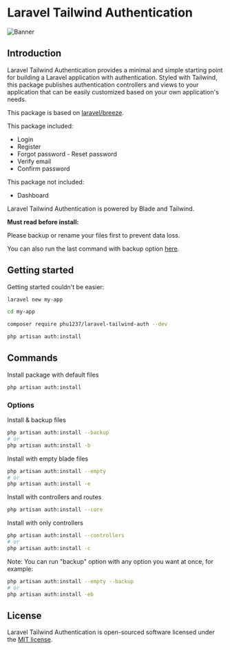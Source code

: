 # Laravel Tailwind Authentication

![Banner](https://banners.beyondco.de/Laravel%20Tailwind%20Authentication.png?theme=light&packageManager=composer+require&packageName=phu1237%2Flaravel-tailwind-auth+--dev&pattern=circuitBoard&style=style_1&description=Simple+Laravel+Authentication+using+Tailwindcss+and+Blade&md=1&showWatermark=0&fontSize=100px&images=https%3A%2F%2Flaravel.com%2Fimg%2Flogomark.min.svg)

## Introduction

Laravel Tailwind Authentication provides a minimal and simple starting point for building a Laravel application with authentication. Styled with Tailwind, this package publishes authentication controllers and views to your application that can be easily customized based on your own application's needs.

This package is based on [laravel/breeze](https://github.com/laravel/breeze).

This package included:

- Login
- Register
- Forgot password - Reset password
- Verify email
- Confirm password

This package not included:

- Dashboard

Laravel Tailwind Authentication is powered by Blade and Tailwind.

**Must read before install:**

Please backup or rename your files first to prevent data loss.

You can also run the last command with backup option [here](#options).

## Getting started

Getting started couldn't be easier:

```bash
laravel new my-app

cd my-app

composer require phu1237/laravel-tailwind-auth --dev

php artisan auth:install
```

## Commands

Install package with default files

```bash
php artisan auth:install
```

### Options

Install & backup files

```bash
php artisan auth:install --backup
# or
php artisan auth:install -b
```

Install with empty blade files

```bash
php artisan auth:install --empty
# or
php artisan auth:install -e
```

Install with controllers and routes

```bash
php artisan auth:install --core
```

Install with only controllers

```bash
php artisan auth:install --controllers
# or
php artisan auth:install -c
```

Note: You can run "backup" option with any option you want at once, for example:

```bash
php artisan auth:install --empty --backup
# or
php artisan auth:install -eb
```

## License

Laravel Tailwind Authentication is open-sourced software licensed under the [MIT license](LICENSE.md).

